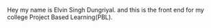 Hey my name is Elvin Singh Dungriyal.
and this is the front end for my college Project Based Learning(PBL).
